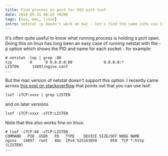 ```yaml
---
title: Find process on port for OSX with lsof
date: 2018-05-31 08:25 +0200
tags: [osx, mac, linux]
intro: netstat -p doesn't work on mac - let's find the same info via lsof
---
```


It's often quite useful to know what running process is holding a port open. Doing this on linux has long been an easy case of running netstat with the -p option which shows the PID and name for each socket - for example:

    # netstat -lnp | grep :80
    tcp        0      0 0.0.0.0:80              0.0.0.0:*               LISTEN      14897/nginx.conf
    ...

But the mac version of netstat doesn't support this option. I recently came across [this post on stackoverflow](https://stackoverflow.com/questions/4421633/who-is-listening-on-a-given-tcp-port-on-mac-os-x/4421674#4421674) that points out that you can use lsof:

    lsof -iTCP:xxxx | grep LISTEN

and on later versions

    lsof -iTCP:xxxx -sTCP:LISTEN

Note that this also works fine on linux:

    # lsof -iTCP:80 -sTCP:LISTEN
    COMMAND   PID  USER   FD   TYPE    DEVICE SIZE/OFF NODE NAME
    nginx   14897  root   48u  IPv4 525163059      0t0  TCP *:http (LISTEN)
    ...
